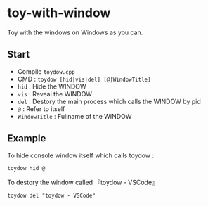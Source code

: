 # toy-with-window
Toy with the windows on Windows as you can.
## Start
- Compile `toydow.cpp`
- CMD : `toydow [hid|vis|del] [@|WindowTitle]`
- `hid` : Hide the WINDOW
- `vis` : Reveal the WINDOW
- `del` : Destory the main process which calls the WINDOW by pid
- `@` : Refer to itself
- `WindowTitle` : Fullname of the WINDOW
## Example
To hide console window itself which calls toydow :
```
toydow hid @
```
To destory the window called 『toydow - VSCode』
```
toydow del "toydow - VSCode"
```
